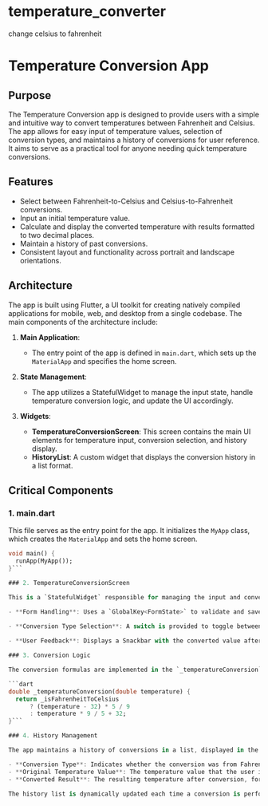 # temperature_converter
change celsius to fahrenheit

# Temperature Conversion App

## Purpose

The Temperature Conversion app is designed to provide users with a simple and intuitive way to convert temperatures between Fahrenheit and Celsius. The app allows for easy input of temperature values, selection of conversion types, and maintains a history of conversions for user reference. It aims to serve as a practical tool for anyone needing quick temperature conversions.

## Features

- Select between Fahrenheit-to-Celsius and Celsius-to-Fahrenheit conversions.
- Input an initial temperature value.
- Calculate and display the converted temperature with results formatted to two decimal places.
- Maintain a history of past conversions.
- Consistent layout and functionality across portrait and landscape orientations.

## Architecture

The app is built using Flutter, a UI toolkit for creating natively compiled applications for mobile, web, and desktop from a single codebase. The main components of the architecture include:

1. **Main Application**:
   - The entry point of the app is defined in `main.dart`, which sets up the `MaterialApp` and specifies the home screen.

2. **State Management**:
   - The app utilizes a StatefulWidget to manage the input state, handle temperature conversion logic, and update the UI accordingly.

3. **Widgets**:
   - **TemperatureConversionScreen**: This screen contains the main UI elements for temperature input, conversion selection, and history display.
   - **HistoryList**: A custom widget that displays the conversion history in a list format.

## Critical Components

### 1. main.dart

This file serves as the entry point for the app. It initializes the `MyApp` class, which creates the `MaterialApp` and sets the home screen.

```dart
void main() {
  runApp(MyApp());
}```

### 2. TemperatureConversionScreen

This is a `StatefulWidget` responsible for managing the input and conversion logic. It includes:

- **Form Handling**: Uses a `GlobalKey<FormState>` to validate and save user input. This ensures that the user inputs a valid temperature value before performing the conversion.
  
- **Conversion Type Selection**: A switch is provided to toggle between Fahrenheit-to-Celsius and Celsius-to-Fahrenheit conversions, ensuring that only one conversion type is selected at any given time.

- **User Feedback**: Displays a Snackbar with the converted value after the conversion is performed.

### 3. Conversion Logic

The conversion formulas are implemented in the `_temperatureConversion` method, which handles the actual calculation based on the selected conversion type:

```dart
double _temperatureConversion(double temperature) {
  return _isFahrenheitToCelsius
      ? (temperature - 32) * 5 / 9
      : temperature * 9 / 5 + 32;
}```

### 4. History Management

The app maintains a history of conversions in a list, displayed in the `HistoryList` widget. Each entry includes:

- **Conversion Type**: Indicates whether the conversion was from Fahrenheit to Celsius or from Celsius to Fahrenheit (e.g., "F to C" or "C to F").
- **Original Temperature Value**: The temperature value that the user inputted.
- **Converted Result**: The resulting temperature after conversion, formatted to two decimal places.

The history list is dynamically updated each time a conversion is performed. This allows users to easily reference their previous calculations and enhances the overall usability of the app. The `HistoryList` widget uses a `ListView` to present the history in a clean and organized manner, making it straightforward for users to track their conversion history.
